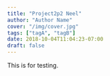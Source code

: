 ```yaml
---
title: "Project2p2 Neel"
author: "Author Name"
cover: "/img/cover.jpg"
tags: ["tagA", "tagB"]
date: 2018-10-04T11:04:23-07:00
draft: false
---
```


This is for testing.
